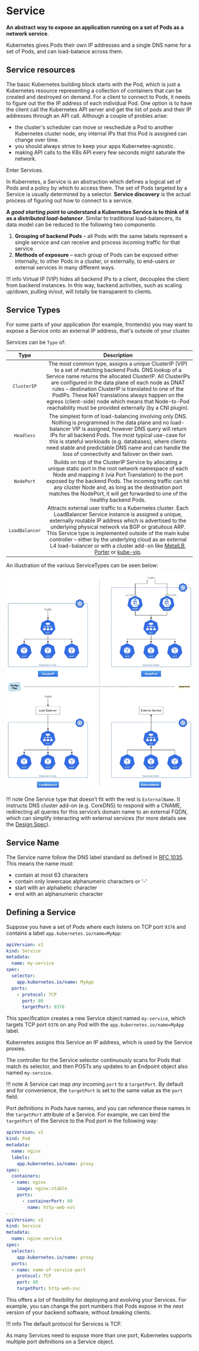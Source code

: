 # Service

**An abstract way to expose an application running on a set of Pods as a network service**.

Kubernetes gives Pods their own IP addresses and a single DNS name for a set of Pods, and can load-balance across them.

## Service resources

The basic Kubernetes building block starts with the Pod, which is just a Kubernetes resource representing a collection of containers that can be created and destroyed on demand. For a client to connect to Pods, it needs to figure out the the IP address of each individual Pod. One option is to have the client call the Kubernetes API server and get the list of pods and their IP addresses through an API call. Although a couple of probles arise:
- the cluster's scheduler can move or reschedule a Pod to another Kubernetes cluster node, any internal IPs that this Pod is assigned can change over time.
- you should always strive to keep your apps Kubernetes-agnostic.
- making API calls to the K8s API every few seconds might saturate the network.

Enter Services.

In Kubernetes, a Service is an abstraction which defines a logical set of Pods and a policy by which to access them. The set of Pods targeted by a Service is usually determined by a selector. **Service discovery** is the actual process of figuring out how to connect to a service.

**A _good starting point_ to understand a Kubernetes Service is to think of it as a _distributed load-balancer_**. Similar to traditional load-balancers, its data model can be reduced to the following two components:

1. **Grouping of backend Pods** – all Pods with the same labels represent a single service and can receive and process incoming traffic for that service.
1. **Methods of exposure** – each group of Pods can be exposed either internally, to other Pods in a cluster, or externally, to end-users or external services in many different ways.

!!! info
    Virtual IP (VIP) hides all backend IPs to a client, decouples the client from backend instances. In this way, backend activities, such as scaling up/down, pulling in/out, will totally be transparent to clients.


## Service Types

For some parts of your application (for example, frontends) you may want to expose a Service onto an external IP address, that's outside of your cluster.

Services can be `Type` of:

| Type | Description |
|:----:|:-----------:|
| `ClusterIP` | The most common type, assigns a unique ClusterIP (VIP) to a set of matching backend Pods. DNS lookup of a Service name returns the allocated ClusterIP. All ClusterIPs are configured in the data plane of each node as DNAT rules – destination ClusterIP is translated to one of the PodIPs. These NAT translations always happen on the egress (client-side) node which means that Node-to-Pod reachability must be provided externally (by a CNI plugin). |
| `Headless`| The simplest form of load-balancing involving only DNS. Nothing is programmed in the data plane and no load-balancer VIP is assigned, however DNS query will return IPs for all backend Pods. The most typical use-case for this is stateful workloads (e.g. databases), where clients need stable and predictable DNS name and can handle the loss of connectivity and failover on their own. |
| `NodePort` | Builds on top of the ClusterIP Service by allocating a unique static port in the root network namespace of each Node and mapping it (via Port Translation) to the port exposed by the backend Pods. The incoming traffic can hit any cluster Node and, as long as the destination port matches the NodePort, it will get forwarded to one of the healthy backend Pods. |
| `LoadBalancer` | Attracts external user traffic to a Kubernetes cluster. Each LoadBalancer Service instance is assigned a unique, externally routable IP address which is advertised to the underlying physical network via BGP or gratuitous ARP. This Service type is implemented outside of the main kube controller – either by the underlying cloud as an external L4 load-balancer or with a cluster add-on like [MetalLB](https://github.com/metallb/metallb), [Porter](https://github.com/openelb/openelb) or [kube-vip](https://kube-vip.io/). |


An illustration of the various ServiceTypes can be seen below:

![ServiceTypes](./img/types.webp)

!!! note
    One Service type that doesn’t fit with the rest is `ExternalName`. It instructs DNS cluster add-on (e.g. CoreDNS) to respond with a CNAME, redirecting all queries for this service’s domain name to an external FQDN, which can simplify interacting with external services (for more details see the [Design Spec](https://github.com/kubernetes/community/blob/b3349d5b1354df814b67bbdee6890477f3c250cb/contributors/design-proposals/network/service-external-name.md#motivation)).


## Service Name

The Service name follow the DNS label standard as defined in [RFC 1035](https://www.rfc-editor.org/rfc/rfc1035). This means the name must:

- contain at most 63 characters
- contain only lowercase alphanumeric characters or '-'
- start with an alphabetic character
- end with an alphanumeric character


## Defining a Service

Suppose you have a set of Pods where each listens on TCP port `9376` and contains a label `app.kubernetes.io/name=MyApp`:

```yaml
apiVersion: v1
kind: Service
metadata:
  name: my-service
spec:
  selector:
    app.kubernetes.io/name: MyApp
  ports:
    - protocol: TCP
      port: 80
      targetPort: 9376
```

This specification creates a new Service object named `my-service`, which targets TCP port `9376` on any Pod with the `app.kubernetes.io/name=MyApp` label.

Kubernetes assigns this Service an IP address, which is used by the Service proxies.

The controller for the Service selector continuously scans for Pods that match its selector, and then POSTs any updates to an Endpoint object also named `my-service`.

!!! note
    A Service can map _any_ incoming `port` to a `targetPort`. By default and for convenience, the `targetPort` is set to the same value as the `port` field.

Port definitions in Pods have names, and you can reference these names in the `targetPort` attribute of a Service. For example, we can bind the `targetPort` of the Service to the Pod port in the following way:

```yaml
apiVersion: v1
kind: Pod
metadata:
  name: nginx
  labels:
    app.kubernetes.io/name: proxy
spec:
  containers:
  - name: nginx
    image: nginx:stable
    ports:
      - containerPort: 80
        name: http-web-svc
---
apiVersion: v1
kind: Service
metadata:
  name: nginx-service
spec:
  selector:
    app.kubernetes.io/name: proxy
  ports:
  - name: name-of-service-port
    protocol: TCP
    port: 80
    targetPort: http-web-svc
```

This offers a lot of flexibility for deploying and evolving your Services. For example, you can change the port numbers that Pods expose in the next version of your backend software, without breaking clients.

!!! info
    The default protocol for Services is TCP.

As many Services need to expose more than one port, Kubernetes supports multiple port definitions on a Service object.

